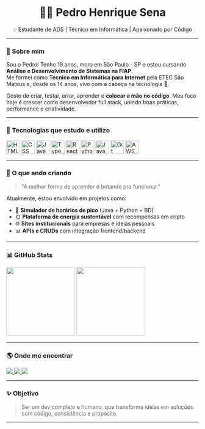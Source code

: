 <h1 align="center">👨‍💻 Pedro Henrique Sena</h1>

<p align="center">💡 Estudante de ADS | Técnico em Informática | Apaixonado por Código</p>

---

### 👋 Sobre mim

Sou o Pedro! Tenho 19 anos, moro em São Paulo - SP e estou cursando **Análise e Desenvolvimento de Sistemas na FIAP**.  
Me formei como **Técnico em Informática para Internet** pela ETEC São Mateus e, desde os 14 anos, vivo com a cabeça na tecnologia 🚀.

Gosto de criar, testar, errar, aprender e **colocar a mão no código**. Meu foco hoje é crescer como desenvolvedor full stack, unindo boas práticas, performance e criatividade.

---

### 🧰 Tecnologias que estudo e utilizo

<p align="left">
  <img src="https://cdn.jsdelivr.net/gh/devicons/devicon/icons/html5/html5-original.svg" title="HTML5" alt="HTML" width="35" />
  <img src="https://cdn.jsdelivr.net/gh/devicons/devicon/icons/css3/css3-original.svg" title="CSS3" alt="CSS" width="35" />
  <img src="https://cdn.jsdelivr.net/gh/devicons/devicon/icons/javascript/javascript-original.svg" title="JavaScript" alt="JavaScript" width="35" />
  <img src="https://cdn.jsdelivr.net/gh/devicons/devicon/icons/typescript/typescript-original.svg" title="TypeScript" alt="TypeScript" width="35" />
  <img src="https://cdn.jsdelivr.net/gh/devicons/devicon/icons/react/react-original.svg" title="React" alt="React" width="35" />
  <img src="https://cdn.jsdelivr.net/gh/devicons/devicon/icons/python/python-original.svg" title="Python" alt="Python" width="35" />
  <img src="https://cdn.jsdelivr.net/gh/devicons/devicon/icons/java/java-original.svg" title="Java" alt="Java" width="35" />
  <img src="https://cdn.jsdelivr.net/gh/devicons/devicon/icons/git/git-original.svg" title="Git" alt="Git" width="35" />
  <img src="https://cdn.jsdelivr.net/gh/devicons/devicon/icons/aws/aws-original.svg" title="AWS" alt="AWS" width="35" />
  
</p>

---

### 📌 O que ando criando

> "A melhor forma de aprender é botando pra funcionar."  

Atualmente, estou envolvido em projetos como:

- 🚉 **Simulador de horários de pico** (Java + Python + BD)
- 🌞 **Plataforma de energia sustentável** com recompensas em cripto
- 🌐 **Sites institucionais** para empresas e ideias pessoais
- 📊 **APIs e CRUDs** com integração frontend/backend

---

### 📊 GitHub Stats

<p align="left">
  <img height="180em" src="https://github-readme-stats.vercel.app/api?username=devpedrosena1&show_icons=true&theme=tokyonight&locale=pt-br" />
  <img height="180em" src="https://github-readme-stats.vercel.app/api/top-langs/?username=devpedrosena1&theme=tokyonight&layout=compact" />
</p>

---

### 🌎 Onde me encontrar

<p align="left">
  <a href="https://github.com/devpedrosena1" target="_blank">
    <img src="https://img.shields.io/badge/GitHub-devpedrosena1-000?style=for-the-badge&logo=github" />
  </a>
  <a href="https://www.linkedin.com/in/pedro-henrique-sena-a282b01ab/" target="_blank">
    <img src="https://img.shields.io/badge/LinkedIn-Pedro_H_Sena-0A66C2?style=for-the-badge&logo=linkedin&logoColor=white" />
  </a>
  <a href="https://www.youtube.com/@sena_fxl" target="_blank">
    <img src="https://img.shields.io/badge/Youtube-Sena_FXL-FF0000?style=for-the-badge&logo=youtube&logoColor=white" />
  </a>
</p>

---

### ✨ Objetivo

> Ser um dev completo e humano, que transforma ideias em soluções com código, consistência e propósito.

---

